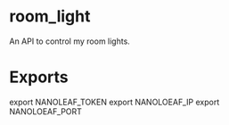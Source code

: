 # room_light
An API to control my room lights.


# Exports
export NANOLEAF_TOKEN
export NANOLOEAF_IP
export NANOLOEAF_PORT
